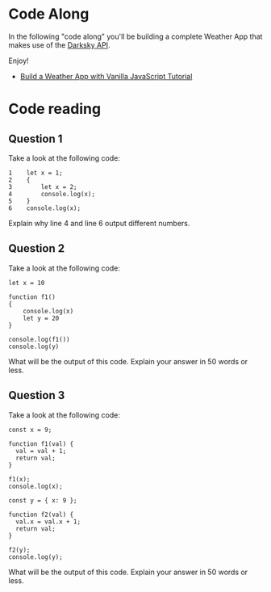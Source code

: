 # Code Along

In the following "code along" you'll be building a complete Weather App that makes use of the [Darksky API](https://darksky.net).

Enjoy!

- [Build a Weather App with Vanilla JavaScript Tutorial](https://www.youtube.com/watch?v=wPElVpR1rwA)


# Code reading
## Question 1
Take a look at the following code:

```
1    let x = 1;
2    {
3        let x = 2;
4        console.log(x); 
5    }
6    console.log(x); 
```

Explain why line 4 and line 6 output different numbers.

## Question 2
Take a look at the following code:
```
let x = 10
    
function f1()
{
    console.log(x)
    let y = 20
}
    
console.log(f1())
console.log(y)
```
What will be the output of this code. Explain your answer in 50 words or less.


## Question 3
Take a look at the following code:

```
const x = 9;
    
function f1(val) {
  val = val + 1;
  return val;
}
    
f1(x);
console.log(x);
    
const y = { x: 9 };
    
function f2(val) {
  val.x = val.x + 1;
  return val;
}
    
f2(y);
console.log(y);
```

What will be the output of this code. Explain your answer in 50 words or less.
